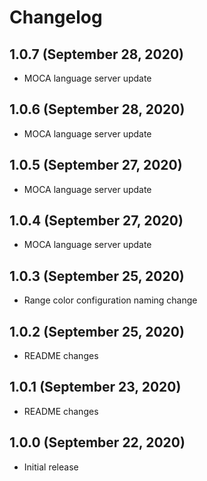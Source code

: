 # Changelog

## 1.0.7 (September 28, 2020)
* MOCA language server update

## 1.0.6 (September 28, 2020)
* MOCA language server update

## 1.0.5 (September 27, 2020)
* MOCA language server update

## 1.0.4 (September 27, 2020)
* MOCA language server update

## 1.0.3 (September 25, 2020)
* Range color configuration naming change

## 1.0.2 (September 25, 2020)
* README changes

## 1.0.1 (September 23, 2020)
* README changes

## 1.0.0 (September 22, 2020)
* Initial release